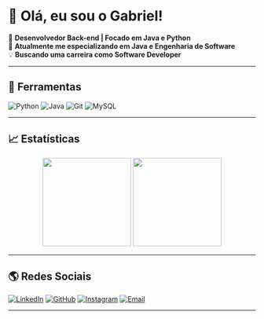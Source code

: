 # 👋 Olá, eu sou o Gabriel! 

🚀 **Desenvolvedor Back-end | Focado em Java e Python**  
🎯 **Atualmente me especializando em Java e Engenharia de Software**  
💡 **Buscando uma carreira como Software Developer**  

---

## 🚀 Ferramentas  
![Python](https://img.shields.io/badge/Python-3776AB?style=for-the-badge&logo=python&logoColor=white)
![Java](https://img.shields.io/badge/Java-ED8B00?style=for-the-badge&logo=java&logoColor=white)
![Git](https://img.shields.io/badge/Git-F05032?style=for-the-badge&logo=git&logoColor=white)
![MySQL](https://img.shields.io/badge/MySQL-005C84?style=for-the-badge&logo=mysql&logoColor=white)

---

## 📈 Estatísticas  
<div align="center">
  <img height="180em" src="https://github-readme-stats.vercel.app/api?username=Gabrielnnunes007&show_icons=true&theme=tokyonight"/>
  <img height="180em" src="https://github-readme-streak-stats.herokuapp.com/?user=Gabrielnnunes007&theme=tokyonight"/>
</div>

---

## 🌎 Redes Sociais
[![LinkedIn](https://img.shields.io/badge/LinkedIn-blue?style=for-the-badge&logo=linkedin)](https://www.linkedin.com/in/gabriel-nunes-33b408258/)
[![GitHub](https://img.shields.io/badge/GitHub-black?style=for-the-badge&logo=github)](https://github.com/Gabrielnnunes007)
[![Instagram](https://img.shields.io/badge/Instagram-E4405F?style=for-the-badge&logo=instagram&logoColor=white)](https://www.instagram.com/gabriel__nnunes)
[![Email](https://img.shields.io/badge/Email-D14836?style=for-the-badge&logo=gmail&logoColor=white)](gabsgab1234@gmail.com)

---
